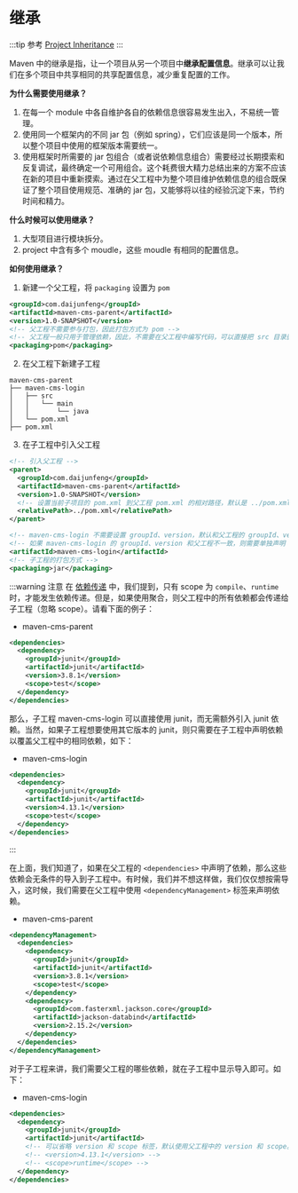 # 继承

:::tip 参考
[Project Inheritance](https://maven.apache.org/guides/introduction/introduction-to-the-pom.html#project-inheritance)
:::

Maven 中的继承是指，让一个项目从另一个项目中**继承配置信息**。继承可以让我们在多个项目中共享相同的共享配置信息，减少重复配置的工作。

**为什么需要使用继承？**

1. 在每一个 module 中各自维护各自的依赖信息很容易发生出入，不易统一管理。  
2. 使用同一个框架内的不同 jar 包（例如 spring），它们应该是同一个版本，所以整个项目中使用的框架版本需要统一。  
3. 使用框架时所需要的 jar 包组合（或者说依赖信息组合）需要经过长期摸索和反复调试，最终确定一个可用组合。这个耗费很大精力总结出来的方案不应该在新的项目中重新摸索。通过在父工程中为整个项目维护依赖信息的组合既保证了整个项目使用规范、准确的 jar 包，又能够将以往的经验沉淀下来，节约时间和精力。

**什么时候可以使用继承？**

1. 大型项目进行模块拆分。  
2. project 中含有多个 moudle，这些 moudle 有相同的配置信息。

**如何使用继承？**

1. 新建一个父工程，将 `packaging` 设置为 `pom`

```xml
<groupId>com.daijunfeng</groupId>
<artifactId>maven-cms-parent</artifactId>
<version>1.0-SNAPSHOT</version>
<!-- 父工程不需要参与打包，因此打包方式为 pom -->
<!-- 父工程一般只用于管理依赖，因此，不需要在父工程中编写代码，可以直接把 src 目录删掉 -->
<packaging>pom</packaging>
```

2. 在父工程下新建子工程

```plaintext
maven-cms-parent
├── maven-cms-login
│   ├── src
│   │   └── main
│   │       └── java
│   └── pom.xml
├── pom.xml
```

3. 在子工程中引入父工程

```xml
<!-- 引入父工程 -->
<parent>
  <groupId>com.daijunfeng</groupId>
  <artifactId>maven-cms-parent</artifactId>
  <version>1.0-SNAPSHOT</version>
  <!-- 设置当前子项目的 pom.xml 到父工程 pom.xml 的相对路径，默认是 ../pom.xml -->
  <relativePath>../pom.xml</relativePath>
</parent>

<!-- maven-cms-login 不需要设置 groupId、version，默认和父工程的 groupId、version 保持一致 -->
<!-- 如果 maven-cms-login 的 groupId、version 和父工程不一致，则需要单独声明 groupId、version -->
<artifactId>maven-cms-login</artifactId>
<!-- 子工程的打包方式 -->
<packaging>jar</packaging>
```

:::warning 注意
在 [依赖传递](./dependency-transitive.html) 中，我们提到，只有 scope 为 `compile`、`runtime` 时，才能发生依赖传递。但是，如果使用聚合，则父工程中的所有依赖都会传递给子工程（忽略 scope）。请看下面的例子：  

- maven-cms-parent

```xml
<dependencies>
  <dependency>
    <groupId>junit</groupId>
    <artifactId>junit</artifactId>
    <version>3.8.1</version>
    <scope>test</scope>
  </dependency>
</dependencies>
```

那么，子工程 maven-cms-login 可以直接使用 junit，而无需额外引入 junit 依赖。当然，如果子工程想要使用其它版本的 junit，则只需要在子工程中声明依赖以覆盖父工程中的相同依赖，如下：

- maven-cms-login

```xml
<dependencies>
  <dependency>
    <groupId>junit</groupId>
    <artifactId>junit</artifactId>
    <version>4.13.1</version>
    <scope>test</scope>
  </dependency>
</dependencies>
```
:::

在上面，我们知道了，如果在父工程的 `<dependencies>` 中声明了依赖，那么这些依赖会无条件的导入到子工程中。有时候，我们并不想这样做，我们仅仅想按需导入，这时候，我们需要在父工程中使用 `<dependencyManagement>` 标签来声明依赖。

- maven-cms-parent

```xml
<dependencyManagement>
  <dependencies>
    <dependency>
      <groupId>junit</groupId>
      <artifactId>junit</artifactId>
      <version>3.8.1</version>
      <scope>test</scope>
    </dependency>
    <dependency>
      <groupId>com.fasterxml.jackson.core</groupId>
      <artifactId>jackson-databind</artifactId>
      <version>2.15.2</version>
    </dependency>
  </dependencies>
</dependencyManagement>
```

对于子工程来讲，我们需要父工程的哪些依赖，就在子工程中显示导入即可。如下：

- maven-cms-login

```xml
<dependencies>
  <dependency>
    <groupId>junit</groupId>
    <artifactId>junit</artifactId>
    <!-- 可以省略 version 和 scope 标签，默认使用父工程中的 version 和 scope。如果指定了，则以指定的为准。 -->
    <!-- <version>4.13.1</version> -->
    <!-- <scope>runtime</scope> -->
  </dependency>
</dependencies>
```
